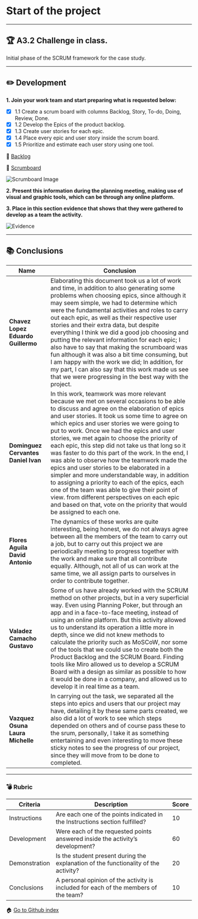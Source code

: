 # Start of the project
---

## :trophy: A3.2 Challenge in class.
Initial phase of the SCRUM framework for the case study.

---
## :pencil2: Development

**1. Join your work team and start preparing what is requested below:**

 - [x] 1.1 Create a scrum board with columns Backlog, Story, To-do, Doing, Review, Done.
 - [x] 1.2 Develop the Epics of the product backlog.
 - [x] 1.3 Create user stories for each epic.
 - [x] 1.4 Place every epic and user story inside the scrum board.
 - [x] 1.5 Prioritize and estimate each user story using one tool.

:open_file_folder: [Backlog](https://github.com/GustavoValadez/Analisis-Avanzado-Software/blob/main/pdf/A3.2_HELLTAKERS-ScrumProductBacklog.pdf)

:open_file_folder: [Scrumboard](https://miro.com/app/board/o9J_l_C87Zw=/)

![Scrumboard Image](https://github.com/GustavoValadez/Analisis-Avanzado-Software/blob/main/img/A3.2_ScrumBoard.jpg)

**2. Present this information during the planning meeting, making use of visual and graphic tools, which can be through any online platform.**

**3. Place in this section evidence that shows that they were gathered to develop as a team the activity.**

![Evidence](https://github.com/GustavoValadez/Analisis-Avanzado-Software/blob/main/img/A3.2_Evidencia1.jpg)

---



## :books: Conclusions 

|Name|Conclusion|
|---|---|
|**Chavez Lopez Eduardo Guillermo**|Elaborating this document took us a lot of work and time, in addition to also generating some problems when choosing epics, since although it may seem simple, we had to determine which were the fundamental activities and roles to carry out each epic, as well as their respective user stories and their extra data, but despite everything I think we did a good job choosing and putting the relevant information for each epic; I also have to say that making the scrumboard was fun although it was also a bit time consuming, but I am happy with the work we did; In addition, for my part, I can also say that this work made us see that we were progressing in the best way with the project.|
|**Dominguez Cervantes Daniel Ivan**|In this work, teamwork was more relevant because we met on several occasions to be able to discuss and agree on the elaboration of epics and user stories. It took us some time to agree on which epics and user stories we were going to put to work. Once we had the epics and user stories, we met again to choose the priority of each epic, this step did not take us that long so it was faster to do this part of the work. In the end, I was able to observe how the teamwork made the epics and user stories to be elaborated in a simpler and more understandable way, in addition to assigning a priority to each of the epics, each one of the team was able to give their point of view. from different perspectives on each epic and based on that, vote on the priority that would be assigned to each one.|
|**Flores Aguila David Antonio**|The dynamics of these works are quite interesting, being honest, we do not always agree between all the members of the team to carry out a job, but to carry out this project we are periodically meeting to progress together with the work and make sure that all contribute equally. Although, not all of us can work at the same time, we all assign parts to ourselves in order to contribute together.|
|**Valadez Camacho Gustavo**|Some of us have already worked with the SCRUM method on other projects, but in a very superficial way. Even using Planning Poker, but through an app and in a face-to-face meeting, instead of using an online platform. But this activity allowed us to understand its operation a little more in depth, since we did not knew methods to calculate the priority such as MoSCoW, nor some of the tools that we could use to create both the Product Backlog and the SCRUM Board. Finding tools like Miro allowed us to develop a SCRUM Board with a design as similar as possible to how it would be done in a company, and allowed us to develop it in real time as a team.|
|**Vazquez Osuna Laura Michelle**|In carrying out the task, we separated all the steps into epics and users that our project may have, detailing it by these same parts created, we also did a lot of work to see which steps depended on others and of course pass these to the srum, personally, I take it as something entertaining and even interesting to move these sticky notes to see the progress of our project, since they will move from to be done to completed.|

---

### :bomb: Rubric

| Criteria     | Description                                                                                  |Score|
| ------------- | -------------------------------------------------------------------------------------------- | ------- |
| Instructions | Are each one of the points indicated in the Instructions section fulfilled?  |10|
| Development    | Were each of the requested points answered inside the activity’s development?     |60|
| Demonstration| Is the student present during the explanation of the functionality of the activity?   |20|
| Conclusions   |A personal opinion of the activity is included for each of the members of the team?  |10|


:house: [Go to Github index](https://github.com/GustavoValadez/Analisis-Avanzado-Software)